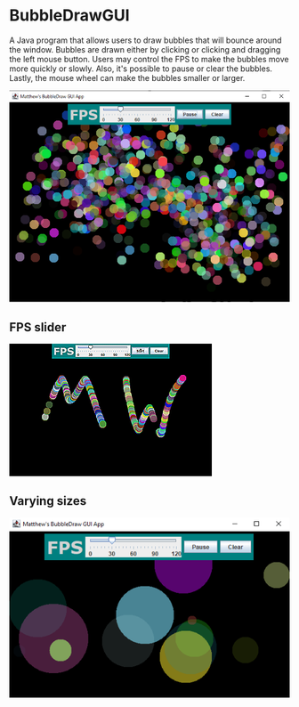 # BubbleDrawGUI

A Java program that allows users to draw bubbles that will bounce around the window. Bubbles are drawn either by clicking or clicking and dragging the left mouse button. Users may control the FPS to make the bubbles move more quickly or slowly. Also, it's possible to pause or clear the bubbles. Lastly, the mouse wheel can make the bubbles smaller or larger.

![Image of bubbleDraw in action](./screenshots/bubbleDraw.png)

## FPS slider

![bubbleDraw gif](./screenshots/insta.gif)

## Varying sizes

![small and big bubbles](./screenshots/bubblesizes.png)
